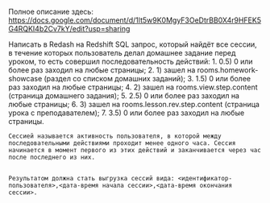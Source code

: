 Полное описание здесь: 
https://docs.google.com/document/d/1lt5w9K0MgyF3OeDtrBB0X4r9HFEK5G4RQKI4b2Cv7kY/edit?usp=sharing


Написать в Redash на Redshift SQL запрос, который найдёт все сессии, в течение которых пользователь делал домашнее задание перед уроком, то есть совершил последовательность действий:
    1.   0.5) 0 или более раз заходил на любые страницы;
    2.   1) зашел на rooms.homework-showcase (раздел со списком домашних заданий);
    3.   1.5) 0 или более раз заходил на любые страницы;
    4.   2) зашел на rooms.view.step.content (страница домашнего задания);
    5.   2.5) 0 или более раз заходил на любые страницы;
    6.   3) зашел на rooms.lesson.rev.step.content (страница урока с преподавателем);
    7.   3.5) 0 или более раз заходил на любые страницы.

    Сессией называется активность пользователя, в которой между последовательными действиями проходит менее одного часа. Сессия начинается в момент первого из этих действий и заканчивается через час после последнего из них.


    Результатом должна стать выгрузка сессий вида: <идентификатор-пользователя>,<дата-время начала сессии>,<дата-время окончания сессии>.

